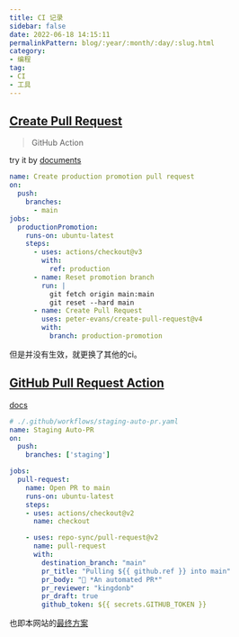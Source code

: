```yaml
---
title: CI 记录  
sidebar: false  
date: 2022-06-18 14:15:11  
permalinkPattern: blog/:year/:month/:day/:slug.html  
category:
- 编程     
tag:
- CI
- 工具
---
```


## [Create Pull Request](https://github.com/marketplace/actions/create-pull-request) 

> GitHub Action

try it by [documents](https://github.com/peter-evans/create-pull-request/blob/main/docs/examples.md#keep-a-branch-up-to-date-with-another)

```yaml
name: Create production promotion pull request
on:
  push:
    branches:
      - main
jobs:
  productionPromotion:
    runs-on: ubuntu-latest
    steps:
      - uses: actions/checkout@v3
        with:
          ref: production
      - name: Reset promotion branch
        run: |
          git fetch origin main:main
          git reset --hard main
      - name: Create Pull Request
        uses: peter-evans/create-pull-request@v4
        with:
          branch: production-promotion
```

但是并没有生效，就更换了其他的ci。

## [GitHub Pull Request Action](https://github.com/marketplace/actions/github-pull-request-action)

[docs](https://fluxcd.io/docs/use-cases/gh-actions-auto-pr/)

```yaml
# ./.github/workflows/staging-auto-pr.yaml
name: Staging Auto-PR
on:
  push:
    branches: ['staging']

jobs:
  pull-request:
    name: Open PR to main
    runs-on: ubuntu-latest
    steps:
    - uses: actions/checkout@v2
      name: checkout

    - uses: repo-sync/pull-request@v2
      name: pull-request
      with:
        destination_branch: "main"
        pr_title: "Pulling ${{ github.ref }} into main"
        pr_body: "👑 *An automated PR*"
        pr_reviewer: "kingdonb"
        pr_draft: true
        github_token: ${{ secrets.GITHUB_TOKEN }}
```

也即本网站的[最终方案](https://github.com/DrAugus/draugus.github.io/blob/master/.github/workflows/autopr.yml)